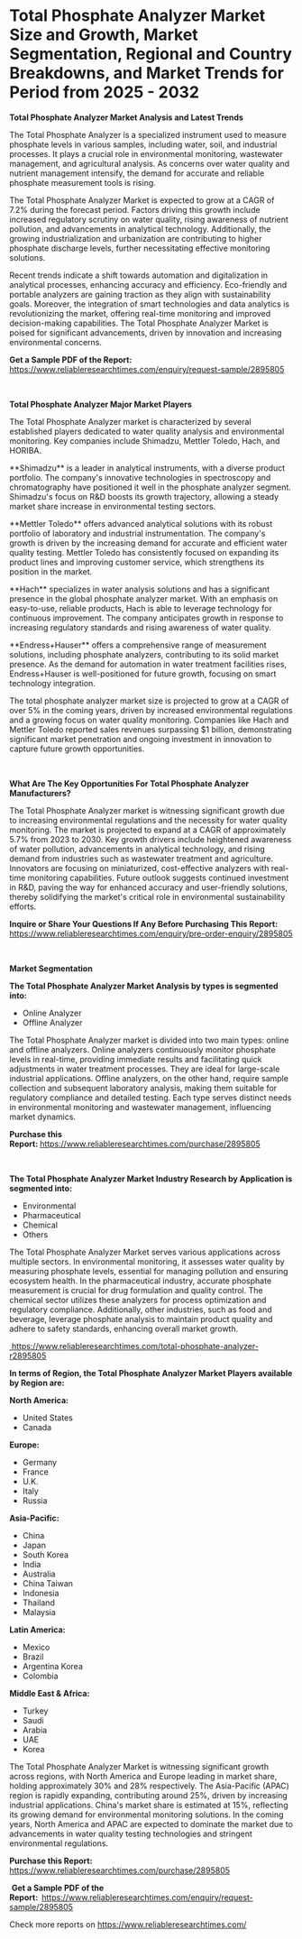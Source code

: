 <p><h1>Total Phosphate Analyzer Market Size and Growth, Market Segmentation, Regional and Country Breakdowns, and Market Trends for Period from 2025 -  2032</h1></p><p><strong>Total Phosphate Analyzer Market Analysis and Latest Trends</strong></p>
<p><p>The Total Phosphate Analyzer is a specialized instrument used to measure phosphate levels in various samples, including water, soil, and industrial processes. It plays a crucial role in environmental monitoring, wastewater management, and agricultural analysis. As concerns over water quality and nutrient management intensify, the demand for accurate and reliable phosphate measurement tools is rising.</p><p>The Total Phosphate Analyzer Market is expected to grow at a CAGR of 7.2% during the forecast period. Factors driving this growth include increased regulatory scrutiny on water quality, rising awareness of nutrient pollution, and advancements in analytical technology. Additionally, the growing industrialization and urbanization are contributing to higher phosphate discharge levels, further necessitating effective monitoring solutions.</p><p>Recent trends indicate a shift towards automation and digitalization in analytical processes, enhancing accuracy and efficiency. Eco-friendly and portable analyzers are gaining traction as they align with sustainability goals. Moreover, the integration of smart technologies and data analytics is revolutionizing the market, offering real-time monitoring and improved decision-making capabilities. The Total Phosphate Analyzer Market is poised for significant advancements, driven by innovation and increasing environmental concerns.</p></p>
<p><strong>Get a Sample PDF of the Report:&nbsp;</strong> <a href="https://www.reliableresearchtimes.com/enquiry/request-sample/2895805?utm_campaign=3005&utm_medium=2&utm_source=Github&utm_content=ia&utm_term=15032025&utm_id=total-phosphate-analyzer">https://www.reliableresearchtimes.com/enquiry/request-sample/2895805</a></p>
<p>&nbsp;</p>
<p><strong>Total Phosphate Analyzer Major Market Players</strong></p>
<p><p>The Total Phosphate Analyzer market is characterized by several established players dedicated to water quality analysis and environmental monitoring. Key companies include Shimadzu, Mettler Toledo, Hach, and HORIBA.</p><p>**Shimadzu** is a leader in analytical instruments, with a diverse product portfolio. The company's innovative technologies in spectroscopy and chromatography have positioned it well in the phosphate analyzer segment. Shimadzu's focus on R&D boosts its growth trajectory, allowing a steady market share increase in environmental testing sectors.</p><p>**Mettler Toledo** offers advanced analytical solutions with its robust portfolio of laboratory and industrial instrumentation. The company's growth is driven by the increasing demand for accurate and efficient water quality testing. Mettler Toledo has consistently focused on expanding its product lines and improving customer service, which strengthens its position in the market.</p><p>**Hach** specializes in water analysis solutions and has a significant presence in the global phosphate analyzer market. With an emphasis on easy-to-use, reliable products, Hach is able to leverage technology for continuous improvement. The company anticipates growth in response to increasing regulatory standards and rising awareness of water quality.</p><p>**Endress+Hauser** offers a comprehensive range of measurement solutions, including phosphate analyzers, contributing to its solid market presence. As the demand for automation in water treatment facilities rises, Endress+Hauser is well-positioned for future growth, focusing on smart technology integration.</p><p>The total phosphate analyzer market size is projected to grow at a CAGR of over 5% in the coming years, driven by increased environmental regulations and a growing focus on water quality monitoring. Companies like Hach and Mettler Toledo reported sales revenues surpassing $1 billion, demonstrating significant market penetration and ongoing investment in innovation to capture future growth opportunities.</p></p>
<p>&nbsp;</p>
<p><strong>What Are The Key Opportunities For Total Phosphate Analyzer Manufacturers?</strong></p>
<p><p>The Total Phosphate Analyzer market is witnessing significant growth due to increasing environmental regulations and the necessity for water quality monitoring. The market is projected to expand at a CAGR of approximately 5.7% from 2023 to 2030. Key growth drivers include heightened awareness of water pollution, advancements in analytical technology, and rising demand from industries such as wastewater treatment and agriculture. Innovators are focusing on miniaturized, cost-effective analyzers with real-time monitoring capabilities. Future outlook suggests continued investment in R&D, paving the way for enhanced accuracy and user-friendly solutions, thereby solidifying the market's critical role in environmental sustainability efforts.</p></p>
<p><strong>Inquire or Share Your Questions If Any Before Purchasing This Report:</strong> <a href="https://www.reliableresearchtimes.com/enquiry/pre-order-enquiry/2895805?utm_campaign=3005&utm_medium=2&utm_source=Github&utm_content=ia&utm_term=15032025&utm_id=total-phosphate-analyzer">https://www.reliableresearchtimes.com/enquiry/pre-order-enquiry/2895805</a></p>
<p>&nbsp;</p>
<p><strong>Market Segmentation</strong></p>
<p><strong>The Total Phosphate Analyzer Market Analysis by types is segmented into:</strong></p>
<p><ul><li>Online Analyzer</li><li>Offline Analyzer</li></ul></p>
<p><p>The Total Phosphate Analyzer market is divided into two main types: online and offline analyzers. Online analyzers continuously monitor phosphate levels in real-time, providing immediate results and facilitating quick adjustments in water treatment processes. They are ideal for large-scale industrial applications. Offline analyzers, on the other hand, require sample collection and subsequent laboratory analysis, making them suitable for regulatory compliance and detailed testing. Each type serves distinct needs in environmental monitoring and wastewater management, influencing market dynamics.</p></p>
<p><strong>Purchase this Report:&nbsp;</strong><a href="https://www.reliableresearchtimes.com/purchase/2895805?utm_campaign=3005&utm_medium=2&utm_source=Github&utm_content=ia&utm_term=15032025&utm_id=total-phosphate-analyzer">https://www.reliableresearchtimes.com/purchase/2895805</a></p>
<p>&nbsp;</p>
<p><strong>The Total Phosphate Analyzer Market Industry Research by Application is segmented into:</strong></p>
<p><ul><li>Environmental</li><li>Pharmaceutical</li><li>Chemical</li><li>Others</li></ul></p>
<p><p>The Total Phosphate Analyzer Market serves various applications across multiple sectors. In environmental monitoring, it assesses water quality by measuring phosphate levels, essential for managing pollution and ensuring ecosystem health. In the pharmaceutical industry, accurate phosphate measurement is crucial for drug formulation and quality control. The chemical sector utilizes these analyzers for process optimization and regulatory compliance. Additionally, other industries, such as food and beverage, leverage phosphate analysis to maintain product quality and adhere to safety standards, enhancing overall market growth.</p></p>
<p><a href="https://www.reliableresearchtimes.com/total-phosphate-analyzer-r2895805?utm_campaign=3005&utm_medium=2&utm_source=Github&utm_content=ia&utm_term=15032025&utm_id=total-phosphate-analyzer">&nbsp;https://www.reliableresearchtimes.com/total-phosphate-analyzer-r2895805</a></p>
<p><strong>In terms of Region, the Total Phosphate Analyzer Market Players available by Region are:</strong></p>
<p>
    <p> <strong> North America: </strong>
        <ul>
            <li>United States</li>
            <li>Canada</li>
        </ul>
        </p> 
    <p> <strong> Europe: </strong>
        <ul>
            <li>Germany</li>
            <li>France</li>
            <li>U.K.</li>
            <li>Italy</li>
            <li>Russia</li>
        </ul>
        </p> 
    <p> <strong> Asia-Pacific: </strong>
        <ul>
            <li>China</li>
            <li>Japan</li>
            <li>South Korea</li>
            <li>India</li>
            <li>Australia</li>
            <li>China Taiwan</li>
            <li>Indonesia</li>
            <li>Thailand</li>
            <li>Malaysia</li>
        </ul>
        </p> 
    <p> <strong> Latin America: </strong>
        <ul>
            <li>Mexico</li>
            <li>Brazil</li>
            <li>Argentina Korea</li>
            <li>Colombia</li>
        </ul>
        </p> 
    <p> <strong> Middle East & Africa: </strong>
        <ul>
            <li>Turkey</li>
            <li>Saudi</li>
            <li>Arabia</li>
            <li>UAE</li>
            <li>Korea</li>
        </ul>
    </p>
    </p>
<p><p>The Total Phosphate Analyzer Market is witnessing significant growth across regions, with North America and Europe leading in market share, holding approximately 30% and 28% respectively. The Asia-Pacific (APAC) region is rapidly expanding, contributing around 25%, driven by increasing industrial applications. China's market share is estimated at 15%, reflecting its growing demand for environmental monitoring solutions. In the coming years, North America and APAC are expected to dominate the market due to advancements in water quality testing technologies and stringent environmental regulations.</p></p>
<p><strong>Purchase this Report: </strong><a href="https://www.reliableresearchtimes.com/purchase/2895805?utm_campaign=3005&utm_medium=2&utm_source=Github&utm_content=ia&utm_term=15032025&utm_id=total-phosphate-analyzer">https://www.reliableresearchtimes.com/purchase/2895805</a></p>
<p>&nbsp;<strong>Get a Sample PDF of the Report:&nbsp;&nbsp;</strong><a href="https://www.reliableresearchtimes.com/enquiry/request-sample/2895805?utm_campaign=3005&utm_medium=2&utm_source=Github&utm_content=ia&utm_term=15032025&utm_id=total-phosphate-analyzer">https://www.reliableresearchtimes.com/enquiry/request-sample/2895805</a></p>
<p><strong></strong></p>
<p>Check more reports on <a href="https://www.reliableresearchtimes.com/?utm_campaign=3005&utm_medium=2&utm_source=Github&utm_content=ia&utm_term=15032025&utm_id=total-phosphate-analyzer">https://www.reliableresearchtimes.com/</a></p>